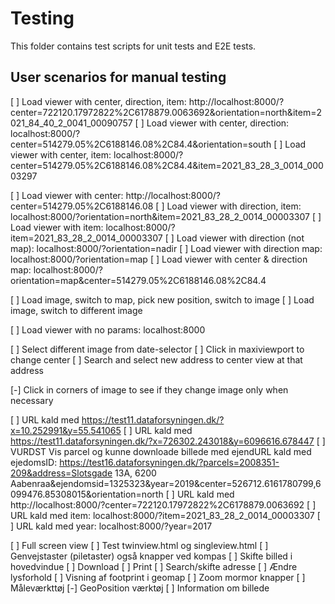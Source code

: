 # Testing

This folder contains test scripts for unit tests and E2E tests.

## User scenarios for manual testing

[ ] Load viewer with center, direction, item: http://localhost:8000/?center=722120.17972822%2C6178879.0063692&orientation=north&item=2021_84_40_2_0041_00090757
[ ] Load viewer with center, direction: localhost:8000/?center=514279.05%2C6188146.08%2C84.4&orientation=south
[ ] Load viewer with center, item: localhost:8000/?center=514279.05%2C6188146.08%2C84.4&item=2021_83_28_3_0014_00003297

[ ] Load viewer with center: http://localhost:8000/?center=514279.05%2C6188146.08
[ ] Load viewer with direction, item: localhost:8000/?orientation=north&item=2021_83_28_2_0014_00003307
[ ] Load viewer with item: localhost:8000/?item=2021_83_28_2_0014_00003307
[ ] Load viewer with direction (not map): localhost:8000/?orientation=nadir
[ ] Load viewer with direction map: localhost:8000/?orientation=map
[ ] Load viewer with center & direction map: localhost:8000/?orientation=map&center=514279.05%2C6188146.08%2C84.4

[ ] Load image, switch to map, pick new position, switch to image
[ ] Load image, switch to different image

[ ] Load viewer with no params: localhost:8000

[ ] Select different image from date-selector
[ ] Click in maxiviewport to change center
[ ] Search and select new address to center view at that address

[-] Click in corners of image to see if they change image only when necessary

[ ] URL kald med https://test11.dataforsyningen.dk/?x=10.252991&y=55.541065
[ ] URL kald med https://test11.dataforsyningen.dk/?x=726302.243018&y=6096616.678447
[ ] VURDST Vis parcel og kunne downloade billede med ejendURL kald med ejedomsID: https://test16.dataforsyningen.dk/?parcels=2008351-209&address=Slotsgade 13A, 6200 Aabenraa&ejendomsid=1325323&year=2019&center=526712.6161780799,6099476.85308015&orientation=north
[ ] URL kald med http://localhost:8000/?center=722120.17972822%2C6178879.0063692
[ ] URL kald med item: localhost:8000/?item=2021_83_28_2_0014_00003307 
[ ] URL kald med year: localhost:8000/?year=2017

[ ] Full screen view
[ ] Test twinview.html og singleview.html
[ ] Genvejstaster (piletaster) også knapper ved kompas
[ ] Skifte billed i hovedvindue
[ ] Download
[ ] Print
[ ] Search/skifte adresse
[ ] Ændre lysforhold
[ ] Visning af footprint i geomap
[ ] Zoom mormor knapper
[ ] Måleværkttøj
[-] GeoPosition værktøj
[ ] Information om billede

